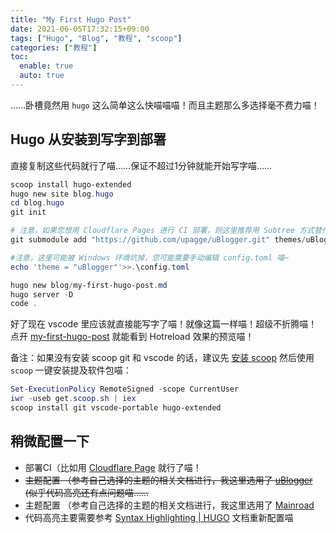 ```yaml
---
title: "My First Hugo Post"
date: 2021-06-05T17:32:15+09:00
tags: ["Hugo", "Blog", "教程", "scoop"]
categories: ["教程"]
toc:
  enable: true
  auto: true
---
```


……卧槽竟然用 `hugo` 这么简单这么快喵喵喵！而且主题那么多选择毫不费力喵！

## Hugo 从安装到写字到部署

直接复制这些代码就行了喵……保证不超过1分钟就能开始写字喵……

```PowerShell {linenos=table,hl_lines=[6,7,9,10],linenostart=1}
scoop install hugo-extended
hugo new site blog.hugo
cd blog.hugo
git init

# 注意，如果您想用 Cloudflare Pages 进行 CI 部署，则这里推荐用 Subtree 方式替代，否则会出错喵~
git submodule add "https://github.com/upagge/uBlogger.git" themes/uBlogger

#注意，这里可能被 Windows 环境坑掉，您可能需要手动编辑 config.toml 喵~
echo 'theme = "uBlogger"'>>.\config.toml 

hugo new blog/my-first-hugo-post.md
hugo server -D
code .
```

好了现在 vscode 里应该就直接能写字了喵！就像这篇一样喵！超级不折腾喵！点开 [my-first-hugo-post](http://localhost:1313/blog/my-first-hugo-post/) 就能看到 Hotreload 效果的预览喵！

备注：如果没有安装 scoop git 和 vscode 的话，建议先 [安装 scoop](https://scoop.sh/) 然后使用 `scoop` 一键安装提及软件包喵：

```PowerShell
Set-ExecutionPolicy RemoteSigned -scope CurrentUser
iwr -useb get.scoop.sh | iex
scoop install git vscode-portable hugo-extended
```

## 稍微配置一下

* 部署CI（比如用 [Cloudflare Page](https://developers.cloudflare.com/pages/framework-guides/deploy-a-hugo-site) 就行了喵！
* ~~主题配置 （参考自己选择的主题的相关文档进行，我这里选用了 [uBlogger](https://ublogger.netlify.app/) (似乎代码高亮还有点问题喵……~~
* 主题配置 （参考自己选择的主题的相关文档进行，我这里选用了 [Mainroad](https://github.com/Vimux/Mainroad/) 
* 代码高亮主要需要参考 [Syntax Highlighting | HUGO](https://gohugo.io/content-management/syntax-highlighting/) 文档重新配置喵